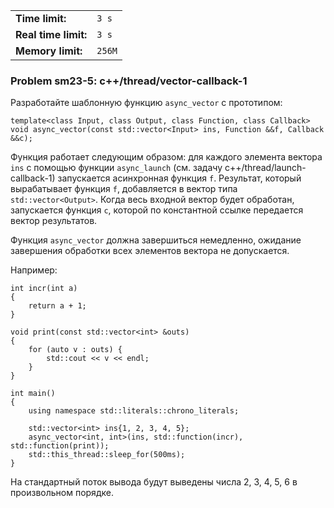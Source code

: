 |                      |        |
|----------------------|--------|
| **Time limit:**      | `3 s`  |
| **Real time limit:** | `3 s`  |
| **Memory limit:**    | `256M` |


### Problem sm23-5: c++/thread/vector-callback-1

Разработайте шаблонную функцию `async_vector` с прототипом:

    
    
    template<class Input, class Output, class Function, class Callback>
    void async_vector(const std::vector<Input> ins, Function &&f, Callback &&c);
    

Функция работает следующим образом: для каждого элемента вектора
`ins` с помощью функции `async_launch` (см. задачу
c++/thread/launch-callback-1) запускается асинхронная функция
`f`. Результат, который вырабатывает функция `f`, добавляется в
вектор типа `std::vector<Output>`. Когда весь входной вектор
будет обработан, запускается функция `c`, которой по константной
ссылке передается вектор результатов.

Функция `async_vector` должна завершиться немедленно, ожидание
завершения обработки всех элементов вектора не допускается.

Например:

    
    
    int incr(int a)
    {
        return a + 1;
    }
    
    void print(const std::vector<int> &outs)
    {
        for (auto v : outs) {
            std::cout << v << endl;
        }
    }
    
    int main()
    {
        using namespace std::literals::chrono_literals;
    
        std::vector<int> ins{1, 2, 3, 4, 5};
        async_vector<int, int>(ins, std::function(incr), std::function(print));
        std::this_thread::sleep_for(500ms);
    }
    

На стандартный поток вывода будут выведены числа 2, 3, 4, 5, 6 в
произвольном порядке.

